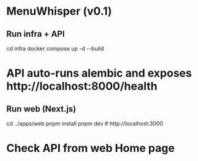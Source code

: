 # MenuWhisper (v0.1)


## Run infra + API
cd infra
docker compose up -d --build
# API auto-runs alembic and exposes http://localhost:8000/health


## Run web (Next.js)
cd ../apps/web
pnpm install
pnpm dev # http://localhost:3000


# Check API from web Home page
